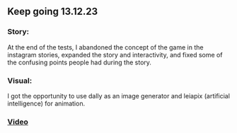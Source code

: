 ## Keep going 13.12.23

### Story: 

At the end of the tests, I abandoned the concept of the game in the instagram stories, expanded the story and interactivity, and fixed some of the confusing points people had during the story.

### Visual: 

I got the opportunity to use dally as an image generator and leiapix (artificial intelligence) for animation.

### <a href="https://www.tumblr.com/thesis-blog-mariia-gulkova/737038730802626560/draft131223?source=share">Video</a>

